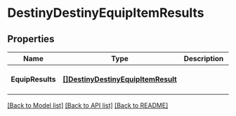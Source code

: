 # DestinyDestinyEquipItemResults

## Properties
Name | Type | Description | Notes
------------ | ------------- | ------------- | -------------
**EquipResults** | [**[]DestinyDestinyEquipItemResult**](Destiny.DestinyEquipItemResult.md) |  | [optional] [default to null]

[[Back to Model list]](../README.md#documentation-for-models) [[Back to API list]](../README.md#documentation-for-api-endpoints) [[Back to README]](../README.md)


